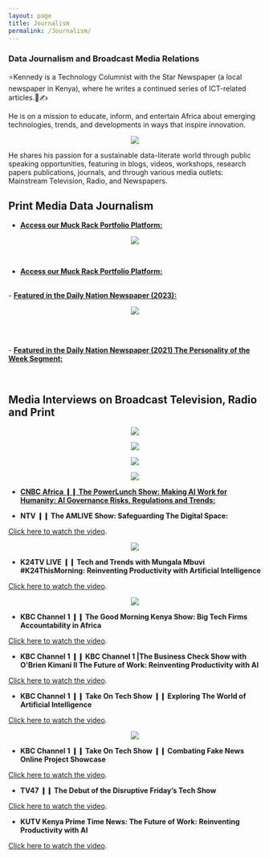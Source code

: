 ```yaml
---
layout: page
title: Journalism
permalink: /Journalism/
---
```

### Data Journalism and Broadcast Media Relations

⭐Kennedy is a Technology Columnist with the Star Newspaper (a local newspaper in Kenya), where he writes a continued series of ICT-related articles.📰✍️ 

He is on a mission to educate, inform, and entertain Africa about emerging technologies, trends, and developments in ways that inspire innovation.

<center>
  <figure>
    <img src="https://raw.githubusercontent.com/kennedykwangari/kennedykwangari.github.io/master/images/newspaper.jpg">
      </figure>
</center>


He shares his passion for a sustainable data-literate world through public speaking opportunities, featuring in blogs, videos, workshops, research papers publications, journals, and through various media outlets: Mainstream Television, Radio, and Newspapers.

## Print Media Data Journalism

-   [**Access our Muck Rack Portfolio Platform:**](https://muckrack.com/kennedykwangari)
  
<center>
  <figure>
    <img src="https://raw.githubusercontent.com/kennedykwangari/kennedykwangari.github.io/master/images/kwangari2022.jpg">
      </figure>
</center>


<br/>

-   [**Access our Muck Rack Portfolio Platform:**](https://muckrack.com/kennedykwangari)


<br> -    [**Featured in the Daily Nation Newspaper (2023):**](https://nation.africa/resource/blob/4209762/73a0a7d1417e0fc14a5e953c14e409b6/weekly-review-34-data.pdf)

<center>
  <figure>
    <img src="https://raw.githubusercontent.com/kennedykwangari/kennedykwangari.github.io/master/images/kwangari2021.jpg">
      </figure>
</center>


<br/>

<br> -   [**Featured in the Daily Nation Newspaper (2021) The Personality of the Week Segment:**](https://nation.africa/kenya/life-and-style/mynetwork/the-time-to-prepare-for-the-dangers-of-ai-is-now--3264594?fbclid=IwAR1gqlDOwUQad2gQbkVZS7rI9xYkiCcZO6z38eLswj_nvqGXrvQTy0lOz50)

<br/>

## Media Interviews on Broadcast Television, Radio and Print

<center>
  <figure>
    <img src="https://raw.githubusercontent.com/kennedykwangari/kennedykwangari.github.io/master/images/kamemetv.jpg">
      </figure>
</center>



<center>
  <figure>
    <img src="https://raw.githubusercontent.com/kennedykwangari/kennedykwangari.github.io/master/images/nationfmkennedy].jpg">
      </figure>
</center>

<center>
  <figure>
    <img src="https://raw.githubusercontent.com/kennedykwangari/kennedykwangari.github.io/master/images/kennedyradio.jpg">
      </figure>
</center>

<center>
  <figure>
    <img src="https://raw.githubusercontent.com/kennedykwangari/kennedykwangari.github.io/master/images/hot96fm.jpg">
      </figure>
</center>


-   [**CNBC Africa ❙❙ The PowerLunch Show: Making AI Work for Humanity: AI Governance Risks, Regulations and Trends:**](https://www.cnbcafrica.com/media/6345040131112/adopting-ai-and-managing-associated-risks/)


- **NTV ❙❙ The AMLIVE Show: Safeguarding The Digital Space:**
<p> <a href="https://youtu.be/Dsxx1_0MJeM">Click here to watch the video</a>.</p>

<center>
  <figure>
    <img src="https://raw.githubusercontent.com/kennedykwangari/kennedykwangari.github.io/master/images/kennedycnbc.jpg">
      </figure>
</center>


- **K24TV LIVE ❙❙ Tech and Trends with Mungala Mbuvi #K24ThisMorning: Reinventing Productivity with Artificial Intelligence**
<p> <a href="https://www.youtube.com/watch?v=bDqB-weE1n0">Click here to watch the video</a>.</p>


<center>
  <figure>
    <img src="https://raw.githubusercontent.com/kennedykwangari/kennedykwangari.github.io/master/images/KUTV.jpg">
      </figure>
</center>



- **KBC Channel 1 ❙❙ The Good Morning Kenya Show:  Big Tech Firms Accountability in Africa**
<p> <a href="https://www.youtube.com/watch?v=k4DbccWeNns">Click here to watch the video</a>.</p>


- **KBC Channel 1 ❙❙ KBC Channel 1 |The Business Check Show with O'Brien Kimani II The Future of Work: Reinventing Productivity with AI**
<p> <a href="https://www.youtube.com/watch?v=3F_MWk3e9ws">Click here to watch the video</a>.</p>

- **KBC Channel 1 ❙❙ Take On Tech Show ❙❙ Exploring The World of Artificial Intelligence**
<p> <a href="https://www.youtube.com/watch?v=n1sSXvAMI4c">Click here to watch the video</a>.</p>


<center>
  <figure>
    <img src="https://raw.githubusercontent.com/kennedykwangari/kennedykwangari.github.io/master/images/ntv101.jpg">
      </figure>
</center>


- **KBC Channel 1 ❙❙ Take On Tech Show ❙❙ Combating Fake News Online Project Showcase**
<p> <a href="https://www.youtube.com/watch?v=Xo56F6A0MSY&ab_channel=KBCChannel1TVShows">Click here to watch the video</a>.</p>

- **TV47 ❙❙ The Debut of the Disruptive Friday’s Tech Show**
<p> <a href="https://www.youtube.com/watch?v=Kk6EHCZE-vo&ab_channel=TV47Kenya">Click here to watch the video</a>.</p>

- **KUTV Kenya Prime Time News: The Future of Work: Reinventing Productivity with AI**
<p> <a href="https://www.youtube.com/watch?v=d2bmHJOB6dg">Click here to watch the video</a>.</p>








